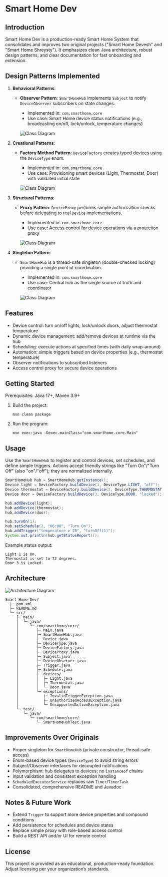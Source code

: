 # Smart Home Dev

## Introduction

Smart Home Dev is a production-ready Smart Home System that consolidates and improves two original projects ("Smart Home Devesh" and "Smart Home Shreysty"). It emphasizes clean Java architecture, robust design patterns, and clear documentation for fast onboarding and extension.

## Design Patterns Implemented

1. **Behavioral Patterns**:
   - **Observer Pattern**: `SmartHomeHub` implements `Subject` to notify `DeviceObserver` subscribers on state changes.
     - Implemented in: `com.smarthome.core`
     - Use case: Smart Home device status notifications (e.g., broadcasting on/off, lock/unlock, temperature changes)

     ![Class Diagram](classdiagramimages/observer.png)

2. **Creational Patterns**:
   - **Factory Method Pattern**: `DeviceFactory` creates typed devices using the `DeviceType` enum.
     - Implemented in: `com.smarthome.core`
     - Use case: Provisioning smart devices (Light, Thermostat, Door) with validated initial state

     ![Class Diagram](classdiagramimages/factory.png)

3. **Structural Patterns**:
   - **Proxy Pattern**: `DeviceProxy` performs simple authorization checks before delegating to real `Device` implementations.
     - Implemented in: `com.smarthome.core`
     - Use case: Access control for device operations via a protection proxy

     ![Class Diagram](classdiagramimages/proxy.png)

4. **Singleton Pattern**:
   - `SmartHomeHub` is a thread-safe singleton (double-checked locking) providing a single point of coordination.
     - Implemented in: `com.smarthome.core`
     - Use case: Central hub as the single source of truth and coordinator

     ![Class Diagram](classdiagramimages/singleton.png)

## Features

- Device control: turn on/off lights, lock/unlock doors, adjust thermostat temperature
- Dynamic device management: add/remove devices at runtime via the hub
- Scheduling: execute actions at specified times (with daily wrap-around)
- Automation: simple triggers based on device properties (e.g., thermostat temperature)
- Observer notifications to subscribed listeners
- Access control proxy for secure device operations

## Getting Started

Prerequisites: Java 17+, Maven 3.9+

1. Build the project:
   ```
   mvn clean package
   ```
2. Run the program:
   ```
   mvn exec:java -Dexec.mainClass="com.smarthome.core.Main"
   ```

## Usage

Use the `SmartHomeHub` to register and control devices, set schedules, and define simple triggers.
Actions accept friendly strings like "Turn On"/"Turn Off" (also "on"/"off"); they are normalized internally.

```java
SmartHomeHub hub = SmartHomeHub.getInstance();
Device light = DeviceFactory.buildDevice(1, DeviceType.LIGHT, "off");
Device thermostat = DeviceFactory.buildDevice(2, DeviceType.THERMOSTAT, "72");
Device door = DeviceFactory.buildDevice(3, DeviceType.DOOR, "locked");

hub.addDevice(light);
hub.addDevice(thermostat);
hub.addDevice(door);

hub.turnOn(1);
hub.setSchedule(2, "06:00", "Turn On");
hub.addTrigger("temperature > 70", "turnOff(1)");
System.out.println(hub.getStatusReport());
```

Example status output:
```
Light 1 is On.
Thermostat is set to 72 degrees.
Door 3 is Locked.
```

## Architecture

![Architecture Diagram](classdiagramimages/smarthome-architecture.png)

```
Smart Home Dev/
  ├─ pom.xml
  ├─ README.md
  └─ src/
     ├─ main/
     │  └─ java/
     │     └─ com/smarthome/core/
     │        ├─ Main.java
     │        ├─ SmartHomeHub.java
     │        ├─ Device.java
     │        ├─ DeviceType.java
     │        ├─ DeviceFactory.java
     │        ├─ DeviceProxy.java
     │        ├─ Subject.java
     │        ├─ DeviceObserver.java
     │        ├─ Trigger.java
     │        ├─ Schedule.java
     │        ├─ devices/
     │        │  ├─ Light.java
     │        │  ├─ Thermostat.java
     │        │  └─ Door.java
     │        └─ exceptions/
     │           ├─ InvalidTriggerException.java
     │           ├─ UnauthorizedAccessException.java
     │           └─ UnsupportedActionException.java
     └─ test/
        └─ java/
           └─ com/smarthome/core/
              └─ SmartHomeHubTest.java
```

## Improvements Over Originals

- Proper singleton for `SmartHomeHub` (private constructor, thread-safe access)
- Enum-based device types (`DeviceType`) to avoid string errors
- Subject/Observer interfaces for decoupled notifications
- Polymorphism: hub delegates to devices; no `instanceof` chains
- Input validation and consistent exception handling
- `ScheduledExecutorService` replaces raw `Timer`/`TimerTask`
- Consolidated, comprehensive README and Javadoc

## Notes & Future Work

- Extend `Trigger` to support more device properties and compound conditions
- Add persistence for schedules and device states
- Replace simple proxy with role-based access control
- Build a REST API and/or UI for remote control

## License

This project is provided as an educational, production-ready foundation. Adjust licensing per your organization’s standards.


